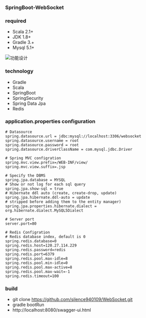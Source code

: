 ### SpringBoot-WebSocket

### required
* Scala 2.1+
* JDK 1.8+
* Gradle 3.+
* Mysql 5.1+

![功能设计](https://github.com/scalad/WebSocket/blob/master/doc/image/function.png)

### technology

* Gradle
* Scala
* SpringBoot
* SpringSecurity
* Spring Data Jpa
* Redis


### application.properties configuration
    
	# Datasource
	spring.datasource.url = jdbc:mysql://localhost:3306/websocket
	spring.datasource.username = root
	spring.datasource.password = root
	spring.datasource.driverClassName = com.mysql.jdbc.Driver
	
	# Spring MVC configration
	spring.mvc.view.prefix=/WEB-INF/view/
	spring.mvc.view.suffix=.jsp
	
	# Specify the DBMS
	spring.jpa.database = MYSQL
	# Show or not log for each sql query
	spring.jpa.show-sql = true
	# Hibernate ddl auto (create, create-drop, update)
	spring.jpa.hibernate.ddl-auto = update
	# stripped before adding them to the entity manager)
	spring.jpa.properties.hibernate.dialect = org.hibernate.dialect.MySQL5Dialect
	
	# Server port
	server.port=80
	
	# Redis Configration
	# Redis database index, default is 0
	spring.redis.database=0 
	spring.redis.host=120.27.114.229
	spring.redis.password=redis
	spring.redis.port=6379
	spring.redis.pool.max-idle=8
	spring.redis.pool.min-idle=0
	spring.redis.pool.max-active=8
	spring.redis.pool.max-wait=-1
	spring.redis.timeout=100
	
### build

* git clone https://github.com/silence940109/WebSocket.git
* gradle bootRun
* http://localhost:8080/swagger-ui.html